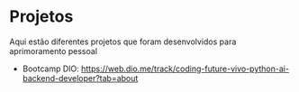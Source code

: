 # Projetos
Aqui estão diferentes projetos que foram desenvolvidos para aprimoramento pessoal

- Bootcamp DIO: https://web.dio.me/track/coding-future-vivo-python-ai-backend-developer?tab=about

